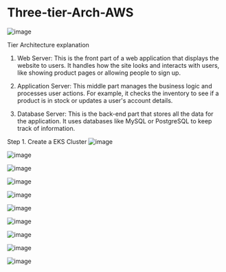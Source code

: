 # Three-tier-Arch-AWS

![image](https://github.com/user-attachments/assets/fb77c7e9-f113-41a9-965c-251a36561341)

Tier Architecture explanation
1. Web Server: This is the front part of a web application that displays the website to users. It handles how the site looks and interacts with users, like showing product pages or allowing people to sign up.

2. Application Server: This middle part manages the business logic and processes user actions. For example, it checks the inventory to see if a product is in stock or updates a user's account details.

3. Database Server: This is the back-end part that stores all the data for the application. It uses databases like MySQL or PostgreSQL to keep track of information.



Step 1. Create a EKS Cluster 
![image](https://github.com/user-attachments/assets/71a68e39-436b-4a25-b7f5-aa59a9ea353e)

![image](https://github.com/user-attachments/assets/e432995a-828a-442b-a026-38241eaaf306)

![image](https://github.com/user-attachments/assets/4d7c3cea-d2fd-4bb9-a0d9-9182bc453188)

![image](https://github.com/user-attachments/assets/97e45c0f-3789-42fa-b924-915c59c8bcc2)

![image](https://github.com/user-attachments/assets/1cbb1277-a471-4e28-ba2e-7b19ad703c18)


![image](https://github.com/user-attachments/assets/b6c76919-b1bd-450e-ae30-68c04b5b0953)

![image](https://github.com/user-attachments/assets/517ed319-5b3c-4b10-8106-927ee78e8785)

![image](https://github.com/user-attachments/assets/04a7367b-ef48-4464-866b-1aebe770c281)

![image](https://github.com/user-attachments/assets/d255c0f4-29b4-44d3-bd0d-87b9a53bf80b)


![image](https://github.com/user-attachments/assets/ada149b7-a1cf-41aa-9fe8-9742ce659d86)

